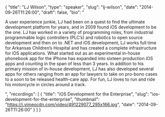{
  "title": "LJ Wilson",
  "type": "speaker",
  "slug": "lj-wilson",
  "date": "2014-09-26T11:26:00",
  "draft": false,
  "bio": "<p>A user experience junkie, LJ had been on a quest to find the ultimate development platform for years, and in 2009 found iOS development to be the one. LJ has worked in a variety of programming roles, from industrial programmable logic controllers (PLC’s) and robotics to open source development and then on to .NET and iOS development, LJ works full time for Arkansas Children’s Hospital and has created a complete infrastructure for iOS applications. What started out as an experimental in-house phonebook app for the iPhone has expanded into sixteen production iOS apps and counting in the span of less than 3 years. In addition to his primary mission of in-house development, LJ has also developed several apps for others ranging from an app for lawyers to take on pro-bono cases to a soon to be released health-care app. For fun, LJ loves to run and ride his motorcycle in circles around a track.</p>",
  "recordings": [
    {
      "title": "iOS Development for the Enterprise",
      "slug": "ios-development-for-the-enterprise",
      "thumbnail": "https://i.vimeocdn.com/video/491229077_295x166.jpg",
      "date": "2014-09-26T11:26:00"
    }
  ]
}